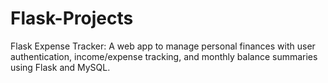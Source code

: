 # Flask-Projects

Flask Expense Tracker: A web app to manage personal finances with user authentication, income/expense tracking, and monthly balance summaries using Flask and MySQL.

